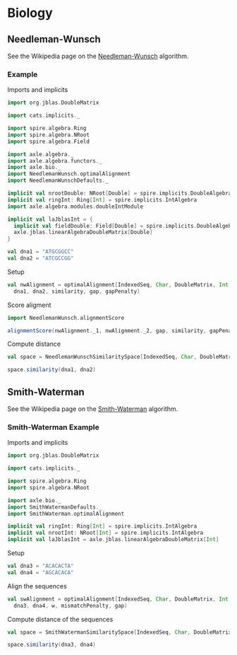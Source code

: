 # Biology

## Needleman-Wunsch

See the Wikipedia page on the
[Needleman-Wunsch](https://en.wikipedia.org/wiki/Needleman%E2%80%93Wunsch_algorithm) algorithm.

### Example

Imports and implicits

```scala mdoc:silent
import org.jblas.DoubleMatrix

import cats.implicits._

import spire.algebra.Ring
import spire.algebra.NRoot
import spire.algebra.Field

import axle.algebra._
import axle.algebra.functors._
import axle.bio._
import NeedlemanWunsch.optimalAlignment
import NeedlemanWunschDefaults._

implicit val nrootDouble: NRoot[Double] = spire.implicits.DoubleAlgebra
implicit val ringInt: Ring[Int] = spire.implicits.IntAlgebra
import axle.algebra.modules.doubleIntModule

implicit val laJblasInt = {
  implicit val fieldDouble: Field[Double] = spire.implicits.DoubleAlgebra
  axle.jblas.linearAlgebraDoubleMatrix[Double]
}
```

```scala mdoc:silent
val dna1 = "ATGCGGCC"
val dna2 = "ATCGCCGG"
```

Setup

```scala mdoc
val nwAlignment = optimalAlignment[IndexedSeq, Char, DoubleMatrix, Int, Double](
  dna1, dna2, similarity, gap, gapPenalty)
```

Score aligment

```scala mdoc
import NeedlemanWunsch.alignmentScore

alignmentScore(nwAlignment._1, nwAlignment._2, gap, similarity, gapPenalty)
```

Compute distance

```scala mdoc
val space = NeedlemanWunschSimilaritySpace[IndexedSeq, Char, DoubleMatrix, Int, Double](similarity, gapPenalty)

space.similarity(dna1, dna2)
```

## Smith-Waterman

See the Wikipedia page on the
[Smith-Waterman](https://en.wikipedia.org/wiki/Smith%E2%80%93Waterman_algorithm) algorithm.

### Smith-Waterman Example

Imports and implicits

```scala mdoc:silent:reset
import org.jblas.DoubleMatrix

import cats.implicits._

import spire.algebra.Ring
import spire.algebra.NRoot

import axle.bio._
import SmithWatermanDefaults._
import SmithWaterman.optimalAlignment

implicit val ringInt: Ring[Int] = spire.implicits.IntAlgebra
implicit val nrootInt: NRoot[Int] = spire.implicits.IntAlgebra
implicit val laJblasInt = axle.jblas.linearAlgebraDoubleMatrix[Int]
```

Setup

```scala mdoc:silent
val dna3 = "ACACACTA"
val dna4 = "AGCACACA"
```

Align the sequences

```scala mdoc
val swAlignment = optimalAlignment[IndexedSeq, Char, DoubleMatrix, Int, Int](
  dna3, dna4, w, mismatchPenalty, gap)
```

Compute distance of the sequences

```scala mdoc
val space = SmithWatermanSimilaritySpace[IndexedSeq, Char, DoubleMatrix, Int, Int](w, mismatchPenalty)

space.similarity(dna3, dna4)
```
